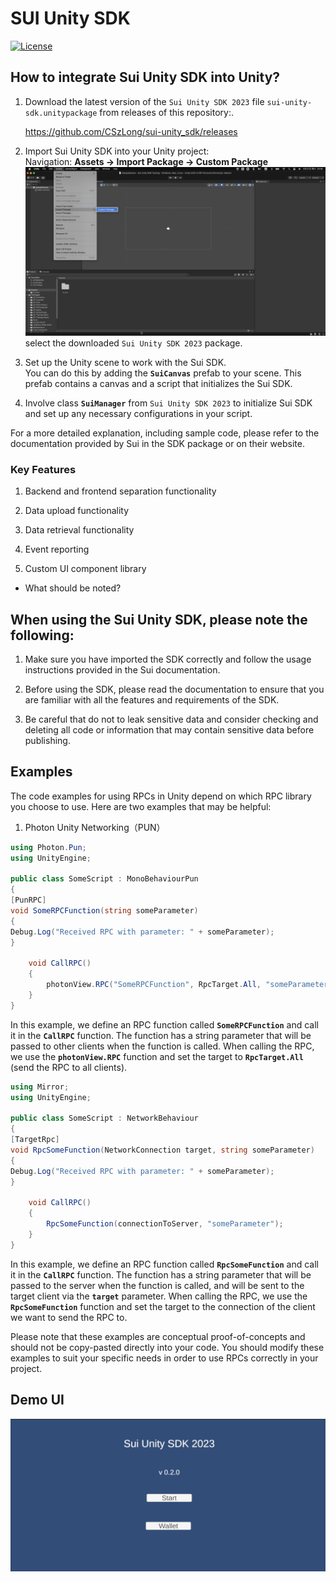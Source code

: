 # SUI Unity SDK

[![License](https://img.shields.io/github/v/release/CSzlong/sui-unity_sdk?style=for-the-badge)](https://github.com/CSzLong/sui-unity_sdk/releases/tag/v0.2.0)

## How to integrate Sui Unity SDK into Unity?

1. Download the latest version of the `Sui Unity SDK 2023` file `sui-unity-sdk.unitypackage` from releases of this repository:.

   https://github.com/CSzLong/sui-unity_sdk/releases

2. Import Sui Unity SDK into your Unity project:<br/>
   Navigation: **Assets -> Import Package -> Custom Package** <br/>
   ![import](images/ImportCustomPKG.png)
   select the downloaded `Sui Unity SDK 2023` package.

3. Set up the Unity scene to work with the Sui SDK.<br/>
   You can do this by adding the **`SuiCanvas`** prefab to your scene. 
   This prefab contains a canvas and a script that initializes the Sui SDK.

4. Involve class **`SuiManager`** from `Sui Unity SDK 2023` to initialize Sui SDK and set up any necessary configurations in your script.

For a more detailed explanation, including sample code, please refer to the documentation provided by Sui in the SDK package or on their website.


### Key Features

1. Backend and frontend separation functionality

2. Data upload functionality

3. Data retrieval functionality

4. Event reporting

5. Custom UI component library

- What should be noted?

## When using the Sui Unity SDK, please note the following:

1. Make sure you have imported the SDK correctly and follow the usage instructions provided in the Sui documentation.

2. Before using the SDK, please read the documentation to ensure that you are familiar with all the features and requirements of the SDK.

3. Be careful that do not to leak sensitive data and consider checking and deleting all code or information that may contain sensitive data before publishing.


## Examples

The code examples for using RPCs in Unity depend on which RPC library you choose to use. Here are two examples that may be helpful:

1. Photon Unity Networking（PUN）

```c#
using Photon.Pun;
using UnityEngine;

public class SomeScript : MonoBehaviourPun
{
[PunRPC]
void SomeRPCFunction(string someParameter)
{
Debug.Log("Received RPC with parameter: " + someParameter);
}

    void CallRPC()
    {
        photonView.RPC("SomeRPCFunction", RpcTarget.All, "someParameter");
    }
}
```

In this example, we define an RPC function called **`SomeRPCFunction`** and call it in the **`CallRPC`** function. The function has a string parameter that will be passed to other clients when the function is called. When calling the RPC, we use the **`photonView.RPC`** function and set the target to **`RpcTarget.All`** (send the RPC to all clients).


```c#
using Mirror;
using UnityEngine;

public class SomeScript : NetworkBehaviour
{
[TargetRpc]
void RpcSomeFunction(NetworkConnection target, string someParameter)
{
Debug.Log("Received RPC with parameter: " + someParameter);
}

    void CallRPC()
    {
        RpcSomeFunction(connectionToServer, "someParameter");
    }
}
```

In this example, we define an RPC function called **`RpcSomeFunction`** and call it in the **`CallRPC`** function. The function has a string parameter that will be passed to the server when the function is called, and will be sent to the target client via the **`target`** parameter. When calling the RPC, we use the **`RpcSomeFunction`** function and set the target to the connection of the client we want to send the RPC to.

Please note that these examples are conceptual proof-of-concepts and should not be copy-pasted directly into your code. You should modify these examples to suit your specific needs in order to use RPCs correctly in your project.

## Demo UI

![DemoUI](images/demoUI.png)